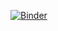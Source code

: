 [![Binder](https://mybinder.org/badge_logo.svg)](https://mybinder.org/v2/gh/ed-ilyin/cleverage/master?labpath=src%2F%D0%BD%D0%B0%D0%A0%D0%B0%D0%B1%D1%81%D0%BA%D0%B8%D0%B9.ipynb)
